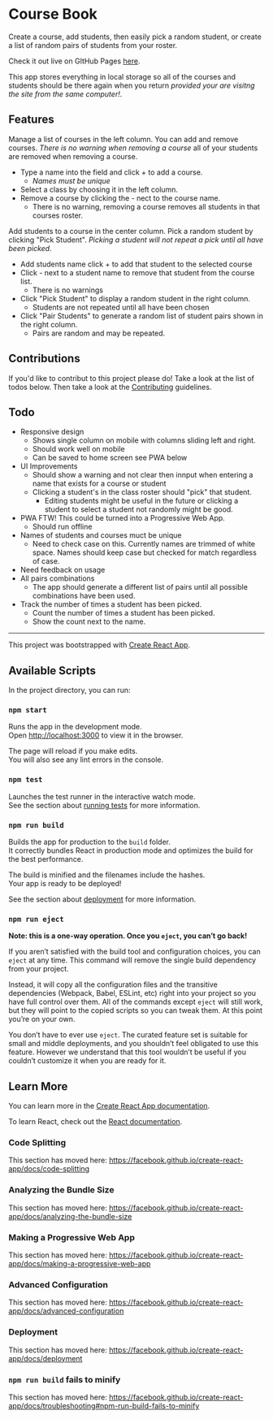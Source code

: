 # Course Book

Create a course, add students, then easily pick a random student, or create a list of random pairs of students from your roster. 

Check it out live on GItHub Pages [here](https://soggybag.github.io/course-book-react/). 

This app stores everything in local storage so all of the courses and students should be there again when you return _provided your are visitng the site from the same computer!_. 

## Features

Manage a list of courses in the left column. You can add and remove courses. _There is no warning when removing a course_ all of your students are removed when removing a course. 

- Type a name into the field and click + to add a course. 
  - _Names must be unique_
- Select a class by choosing it in the left column. 
- Remove a course by clicking the - nect to the course name. 
  - There is no warning, removing a course removes all students in that courses roster. 

Add students to a course in the center column. Pick a random student by clicking "Pick Student". _Picking a student will not repeat a pick until all have been picked_.

- Add students name click + to add that student to the selected course
- Click - next to a student name to remove that student from the course list. 
  - There is no warnings 
- Click "Pick Student" to display a random student in the right column. 
  - Students are not repeated until all have been chosen
- Click "Pair Students" to generate a random list of student pairs shown in the right column. 
  - Pairs are random and may be repeated.

## Contributions

If you'd like to contribut to this project please do! Take a look at the list of todos below. Then take a look at the [Contributing](contributing.md) guidelines.

## Todo

- Responsive design
  - Shows single column on mobile with columns sliding left and right. 
  - Should work well on mobile
  - Can be saved to home screen see PWA below
- UI Improvements 
  - Should show a warning and not clear then innput when entering a name that exists for a course or student
  - Clicking a student's in the class roster should "pick" that student.
    - Editing students might be useful in the future or clicking a student to select a student not randomly might be good.
- PWA FTW! This could be turned into a Progressive Web App. 
  - Should run offline
- Names of students and courses muct be unique
  - Need to check case on this. Currently names are trimmed of white space. Names should keep case but checked for match regardless of case. 
- Need feedback on usage 
- All pairs combinations 
  - The app should generate a different list of pairs until all possible combinations have been used. 
- Track the number of times a student has been picked. 
  - Count the number of times a student has been picked. 
  - Show the count next to the name. 

--- 

This project was bootstrapped with [Create React App](https://github.com/facebook/create-react-app).

## Available Scripts

In the project directory, you can run:

### `npm start`

Runs the app in the development mode.<br>
Open [http://localhost:3000](http://localhost:3000) to view it in the browser.

The page will reload if you make edits.<br>
You will also see any lint errors in the console.

### `npm test`

Launches the test runner in the interactive watch mode.<br>
See the section about [running tests](https://facebook.github.io/create-react-app/docs/running-tests) for more information.

### `npm run build`

Builds the app for production to the `build` folder.<br>
It correctly bundles React in production mode and optimizes the build for the best performance.

The build is minified and the filenames include the hashes.<br>
Your app is ready to be deployed!

See the section about [deployment](https://facebook.github.io/create-react-app/docs/deployment) for more information.

### `npm run eject`

**Note: this is a one-way operation. Once you `eject`, you can’t go back!**

If you aren’t satisfied with the build tool and configuration choices, you can `eject` at any time. This command will remove the single build dependency from your project.

Instead, it will copy all the configuration files and the transitive dependencies (Webpack, Babel, ESLint, etc) right into your project so you have full control over them. All of the commands except `eject` will still work, but they will point to the copied scripts so you can tweak them. At this point you’re on your own.

You don’t have to ever use `eject`. The curated feature set is suitable for small and middle deployments, and you shouldn’t feel obligated to use this feature. However we understand that this tool wouldn’t be useful if you couldn’t customize it when you are ready for it.

## Learn More

You can learn more in the [Create React App documentation](https://facebook.github.io/create-react-app/docs/getting-started).

To learn React, check out the [React documentation](https://reactjs.org/).

### Code Splitting

This section has moved here: https://facebook.github.io/create-react-app/docs/code-splitting

### Analyzing the Bundle Size

This section has moved here: https://facebook.github.io/create-react-app/docs/analyzing-the-bundle-size

### Making a Progressive Web App

This section has moved here: https://facebook.github.io/create-react-app/docs/making-a-progressive-web-app

### Advanced Configuration

This section has moved here: https://facebook.github.io/create-react-app/docs/advanced-configuration

### Deployment

This section has moved here: https://facebook.github.io/create-react-app/docs/deployment

### `npm run build` fails to minify

This section has moved here: https://facebook.github.io/create-react-app/docs/troubleshooting#npm-run-build-fails-to-minify
